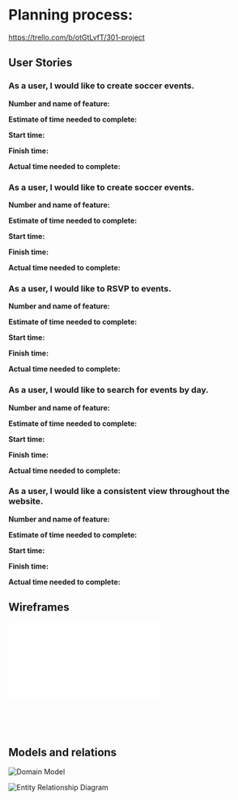 # Planning process:

https://trello.com/b/otGtLvfT/301-project

## User Stories 

### As a user, I would like to create soccer events.

**Number and name of feature:** 

**Estimate of time needed to complete:** 

**Start time:** 

**Finish time:** 

**Actual time needed to complete:** 

### As a user, I would like to create soccer events.

**Number and name of feature:** 

**Estimate of time needed to complete:** 

**Start time:** 

**Finish time:** 

**Actual time needed to complete:** 

### As a user, I would like to RSVP to events. 

**Number and name of feature:** 

**Estimate of time needed to complete:** 

**Start time:** 

**Finish time:** 

**Actual time needed to complete:** 

### As a user, I would like to search for events by day.

**Number and name of feature:** 

**Estimate of time needed to complete:** 

**Start time:** 

**Finish time:** 

**Actual time needed to complete:** 

### As a user, I would like a consistent view throughout the website.

**Number and name of feature:** 

**Estimate of time needed to complete:** 

**Start time:** 

**Finish time:** 

**Actual time needed to complete:** 

## Wireframes

![Wireframes](images-for-md/wireframes-1.pdf)
![]()
![]()

![]()

![]()

## Models and relations

![Domain Model](images-for-md/domainModeling.png)

![Entity Relationship Diagram](images-for-md/entityRelationshipDiagram.png)

![]()
